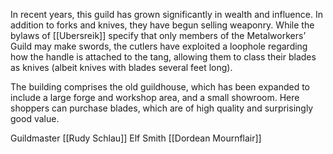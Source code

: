 In recent years, this guild has grown significantly in wealth and influence. In addition to forks and knives, they have begun selling weaponry. While the bylaws of [[Ubersreik]] specify that only members of the Metalworkers’ Guild may make swords, the cutlers have exploited a loophole regarding how the handle is attached to the tang, allowing them to class their blades as knives (albeit knives with blades several feet long).

The building comprises the old guildhouse, which has been expanded to include a large forge and workshop area, and a small showroom. Here shoppers can purchase blades, which are of high quality and surprisingly good value.

Guildmaster [[Rudy Schlau]]
Elf Smith [[Dordean Mournflair]]